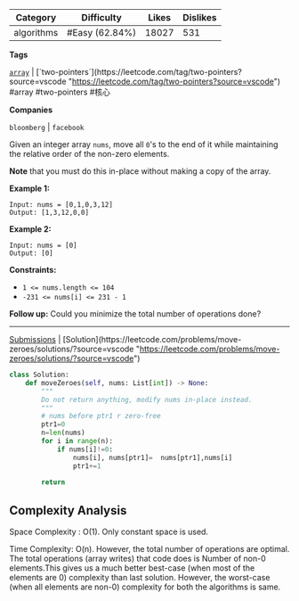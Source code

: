 | Category   | Difficulty     | Likes | Dislikes |
| ---------- | -------------- | ----- | -------- |
| algorithms | #Easy (62.84%) | 18027 | 531      |

**Tags**

[`array`](https://leetcode.com/tag/array?source=vscode "https://leetcode.com/tag/array?source=vscode") | [`two-pointers`](https://leetcode.com/tag/two-pointers?source=vscode "https://leetcode.com/tag/two-pointers?source=vscode") #array #two-pointers #核心 

**Companies**

`bloomberg` | `facebook`

Given an integer array `nums`, move all `0`'s to the end of it while maintaining the relative order of the non-zero elements.

**Note** that you must do this in-place without making a copy of the array.

**Example 1:**

```
Input: nums = [0,1,0,3,12]
Output: [1,3,12,0,0]
```

**Example 2:**

```
Input: nums = [0]
Output: [0]
```

**Constraints:**

- `1 <= nums.length <= 104`
- `-231 <= nums[i] <= 231 - 1`

**Follow up:** Could you minimize the total number of operations done?

---

[Submissions](https://leetcode.com/problems/move-zeroes/submissions/?source=vscode "https://leetcode.com/problems/move-zeroes/submissions/?source=vscode") | [Solution](https://leetcode.com/problems/move-zeroes/solutions/?source=vscode "https://leetcode.com/problems/move-zeroes/solutions/?source=vscode")

```python
class Solution:
    def moveZeroes(self, nums: List[int]) -> None:
        """
        Do not return anything, modify nums in-place instead.
        """
        # nums before ptr1 r zero-free
        ptr1=0
        n=len(nums)
        for i in range(n):
            if nums[i]!=0:
                nums[i], nums[ptr1]=  nums[ptr1],nums[i]
                ptr1+=1
        
        return
```


## **Complexity Analysis**

Space Complexity : O(1). Only constant space is used.

Time Complexity: O(n). However, the total number of operations are optimal. The total operations (array writes) that code does is Number of non-0 elements.This gives us a much better best-case (when most of the elements are 0) complexity than last solution. However, the worst-case (when all elements are non-0) complexity for both the algorithms is same.
